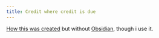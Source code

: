 ```yaml
---
title: Credit where credit is due
---
```

[How this was created](https://notes.nicolevanderhoeven.com/How+to+publish+Obsidian+notes+with+Quartz+on+GitHub+Pages) but without [Obsidian](https://obsidian.md/), though i use it.